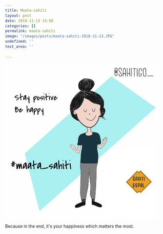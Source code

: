 ```yaml
---
title: Maata-sahiti
layout: post
date: 2018-11-13 15:58
categories: []
permalink: maata-sahiti
image: "/images/posts/maata-sahiti-2018-11-13.JPG"
undefined: ''
text_area: ''

---
```

![](/images/posts/maata-sahiti-2018-11-13.JPG)

Because in the end, it's your happiness which matters the most.   